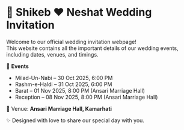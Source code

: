 # 💍 Shikeb ❤️ Neshat Wedding Invitation

Welcome to our official wedding invitation webpage!  
This website contains all the important details of our wedding events, including dates, venues, and timings.  

📅 **Events**  
- Milad-Un-Nabi – 30 Oct 2025, 6:00 PM  
- Rashm-e-Haldi – 31 Oct 2025, 6:00 PM  
- Barat – 01 Nov 2025, 8:00 PM (Ansari Marriage Hall)  
- Reception – 08 Nov 2025, 8:00 PM (Ansari Marriage Hall)  

📍 Venue: **Ansari Marriage Hall, Kamarhati**  

✨ Designed with love to share our special day with you.  
